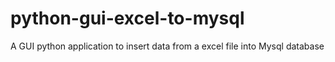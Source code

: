 # python-gui-excel-to-mysql
A GUI python application to insert data from a excel file into Mysql database
